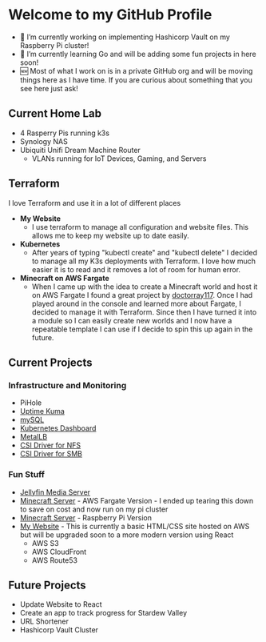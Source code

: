 # Welcome to my GitHub Profile

- 🔭 I’m currently working on implementing Hashicorp Vault on my Raspberry Pi cluster!
- 🌱 I’m currently learning Go and will be adding some fun projects in here soon!
- 🆕 Most of what I work on is in a private GitHub org and will be moving things here as I have time. If you are curious about something that you see here just ask!

## Current Home Lab

- 4 Rasperry Pis running k3s
- Synology NAS
- Ubiquiti Unifi Dream Machine Router
  - VLANs running for IoT Devices, Gaming, and Servers

## Terraform

I love Terraform and use it in a lot of different places

- **My Website**
  - I use terraform to manage all configuration and website files. This allows me to keep my website up to date easily.
- **Kubernetes**
  - After years of typing "kubectl create" and "kubectl delete" I decided to manage all my K3s deployments with Terraform. I love how much easier it is to read and it removes a lot of room for human error.
- **Minecraft on AWS Fargate**
  - When I came up with the idea to create a Minecraft world and host it on AWS Fargate I found a great project by [doctorray117](https://github.com/doctorray117/minecraft-ondemand). Once I had played around in the console and learned more about Fargate, I decided to manage it with Terraform. Since then I have turned it into a module so I can easily create new worlds and I now have a repeatable template I can use if I decide to spin this up again in the future.

## Current Projects

### Infrastructure and Monitoring

- PiHole
- [Uptime Kuma](https://github.com/LumosViridi/k3s-playground/tree/main/apps/uptime-kuma)
- [mySQL](https://github.com/LumosViridi/k3s-playground/tree/main/apps/mysql-server)
- [Kubernetes Dashboard](https://github.com/LumosViridi/k3s-playground/tree/main/apps/kubernetes-dashboard)
- [MetalLB](https://github.com/LumosViridi/k3s-playground/tree/main/cluster/metallb)
- [CSI Driver for NFS](https://github.com/LumosViridi/k3s-playground/tree/main/cluster/nfs-csi-driver)
- [CSI Driver for SMB](https://github.com/LumosViridi/k3s-playground/tree/main/cluster/smb-csi-driver)

### Fun Stuff

- [Jellyfin Media Server](https://github.com/LumosViridi/k3s-playground/tree/main/apps/jellyfin)
- [Minecraft Server](https://github.com/LumosViridi/minecraft-on-fargate) - AWS Fargate Version - I ended up tearing this down to save on cost and now run on my pi cluster
- [Minecraft Server](https://github.com/LumosViridi/k3s-playground/tree/main/apps/minecraft) - Raspberry Pi Version
- [My Website](http://ciarahatcher.com) - This is currently a basic HTML/CSS site hosted on AWS but will be upgraded soon to a more modern version using React
  - AWS S3
  - AWS CloudFront
  - AWS Route53

## Future Projects

- Update Website to React
- Create an app to track progress for Stardew Valley
- URL Shortener
- Hashicorp Vault Cluster

<!--
**LumosViridi/LumosViridi** is a ✨ _special_ ✨ repository because its `README.md` (this file) appears on your GitHub profile.
